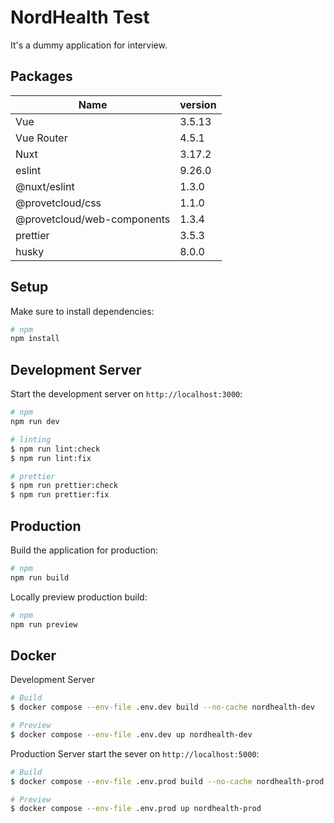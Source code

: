 # NordHealth Test
It's a dummy application for interview.

## Packages
| Name      | version |
| ----------|---------|
| Vue       | 3.5.13  |
| Vue Router| 4.5.1   |
| Nuxt      | 3.17.2  |
| eslint    | 9.26.0  |
| @nuxt/eslint | 1.3.0|
| @provetcloud/css | 1.1.0 |
| @provetcloud/web-components | 1.3.4 |
| prettier  | 3.5.3   |
| husky     | 8.0.0   |

## Setup

Make sure to install dependencies:

```bash
# npm
npm install
```

## Development Server

Start the development server on `http://localhost:3000`:

```bash
# npm
npm run dev

# linting
$ npm run lint:check
$ npm run lint:fix

# prettier
$ npm run prettier:check
$ npm run prettier:fix
```

## Production

Build the application for production:

```bash
# npm
npm run build
```

Locally preview production build:

```bash
# npm
npm run preview
```

## Docker

Development Server
```bash
# Build
$ docker compose --env-file .env.dev build --no-cache nordhealth-dev

# Preview
$ docker compose --env-file .env.dev up nordhealth-dev
```

Production Server
start the sever on `http://localhost:5000`:
```bash
# Build
$ docker compose --env-file .env.prod build --no-cache nordhealth-prod

# Preview
$ docker compose --env-file .env.prod up nordhealth-prod
```
